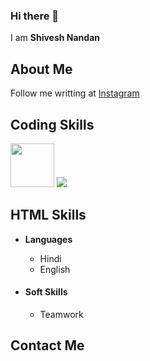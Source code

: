 ### Hi there 👋

I am **Shivesh Nandan**

## About Me









Follow me writting at [Instagram](https://www.instagram.com/)

## Coding Skills

<p>
  <img src = "https://upload.wikimedia.org/wikipedia/commons/thumb/e/e7/Instagram_logo_2016.svg/2048px-Instagram_logo_2016.svg.png" height="70px"/>
  <img src = "link"/>
  </p>
  
## HTML Skills

- __Languages__
   - Hindi
   - English

- #### **Soft Skills**
   - Teamwork

## Contact Me

[<img scr = "https://upload.wikimedia.org/wikipedia/commons/thumb/e/e7/Instagram_logo_2016.svg/2048px-Instagram_logo_2016.svg.png" height="70px"/>](https://www.instagram.com/)


  
